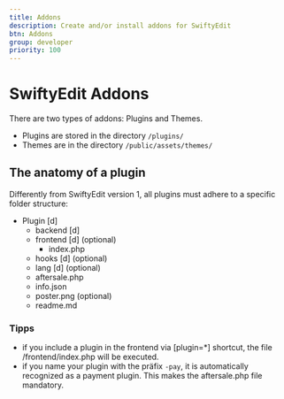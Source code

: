 ```yaml
---
title: Addons
description: Create and/or install addons for SwiftyEdit
btn: Addons
group: developer
priority: 100
---
```


# SwiftyEdit Addons

There are two types of addons: Plugins and Themes.

- Plugins are stored in the directory `/plugins/`
- Themes are in the directory `/public/assets/themes/`

## The anatomy of a plugin

Differently from SwiftyEdit version 1, all plugins must adhere to a specific folder structure:

- Plugin [d]
  - backend [d]
  - frontend [d] (optional)
    - index.php
  - hooks [d] (optional)
  - lang [d] (optional)
  - aftersale.php
  - info.json
  - poster.png (optional)
  - readme.md

### Tipps

- if you include a plugin in the frontend via [plugin=*] shortcut, the file /frontend/index.php will be executed.
- if you name your plugin with the präfix `-pay`, it is automatically recognized as a payment plugin. This makes the aftersale.php file mandatory.